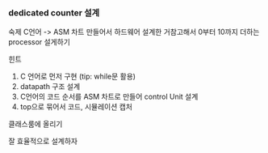 ### dedicated counter 설계


숙제 
C언어 -> ASM 차트 만들어서 하드웨어 설계한 거참고해서
0부터 10까지 더하는 processor 설게하기

힌트
1. C 언어로 먼저 구현 (tip: while문 활용)
2. datapath 구조 설계
3. C언어의 코드 순서를 ASM 차트로 만들어 control Unit 설계
4. top으로 묶어서 코드, 시뮬레이션 캡처

클래스룸에 올리기

잘 효율적으로 설계하자 